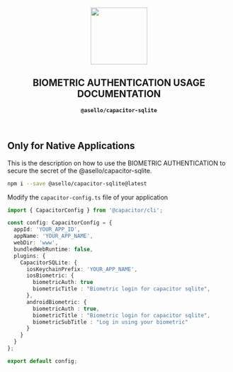 <p align="center"><br><img src="https://user-images.githubusercontent.com/236501/85893648-1c92e880-b7a8-11ea-926d-95355b8175c7.png" width="128" height="128" /></p>
<h2 align="center">BIOMETRIC AUTHENTICATION USAGE DOCUMENTATION</h2>
<p align="center"><strong><code>@asello/capacitor-sqlite</code></strong></p>
<p align="center">
<br>

## Only for Native Applications

This is the description on how to use the BIOMETRIC AUTHENTICATION to secure the secret of the @asello/capacitor-sqlite.


```bash
npm i --save @asello/capacitor-sqlite@latest
```

Modify the `capacitor-config.ts` file of your application

```ts
import { CapacitorConfig } from '@capacitor/cli';

const config: CapacitorConfig = {
  appId: 'YOUR_APP_ID',
  appName: 'YOUR_APP_NAME',
  webDir: 'www',
  bundledWebRuntime: false,
  plugins: {
    CapacitorSQLite: {
      iosKeychainPrefix: 'YOUR_APP_NAME',
      iosBiometric: {
        biometricAuth: true 
        biometricTitle : "Biometric login for capacitor sqlite",
      },
      androidBiometric: {
        biometricAuth : true,
        biometricTitle : "Biometric login for capacitor sqlite",
        biometricSubTitle : "Log in using your biometric"
      }
    }
  }
};

export default config;
```

